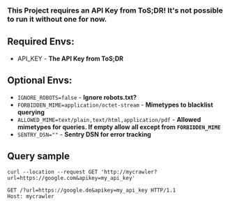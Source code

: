 ### This Project requires an API Key from ToS;DR! It's not possible to run it without one for now.


## Required Envs:

- API_KEY - **The API Key from ToS;DR**


## Optional Envs:

- `IGNORE_ROBOTS=false` - **Ignore robots.txt?**
- `FORBIDDEN_MIME=application/octet-stream` - **Mimetypes to blacklist querying**
- `ALLOWED_MIME=text/plain,text/html,application/pdf` - **Allowed mimetypes for queries. If empty allow all except from `FORBIDDEN_MIME`**
- `SENTRY_DSN=""` - **Sentry DSN for error tracking**


## Query sample

```
curl --location --request GET 'http://mycrawler?url=https://google.com&apikey=my_api_key'
```

```http
GET /?url=https://google.de&apikey=my_api_key HTTP/1.1
Host: mycrawler
```